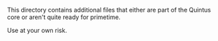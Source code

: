 This directory contains additional files that either are part of the Quintus core or aren't quite ready for primetime.

Use at your own risk.

